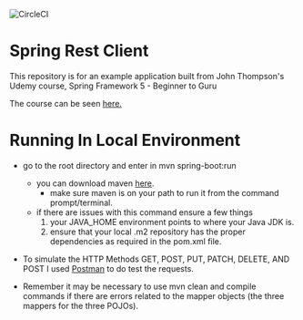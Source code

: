 ![CircleCI](https://circleci.com/gh/ttran9/sfg-spring-boot-rest-practice.svg?style=svg)
# Spring Rest Client

This repository is for an example application built from John Thompson's Udemy course, Spring Framework 5 - Beginner to Guru

The course can be seen [here.](http://courses.springframework.guru/p/spring-framework-5-begginer-to-guru/?product_id=363173)

# Running In Local Environment

- go to the root directory and enter in mvn spring-boot:run
    - you can download maven [here](https://maven.apache.org/download.cgi).
        - make sure maven is on your path to run it from the command prompt/terminal.
    - if there are issues with this command ensure a few things
        1) your JAVA_HOME environment points to where your Java JDK is.
        2) ensure that your local .m2 repository has the proper dependencies as required in the pom.xml file. 
        
- To simulate the HTTP Methods GET, POST, PUT, PATCH, DELETE, AND POST I used [Postman](https://www.getpostman.com/apps) 
to do test the requests.       

- Remember it may be necessary to use mvn clean and compile commands if there are errors related to the mapper objects
(the three mappers for the three POJOs).
